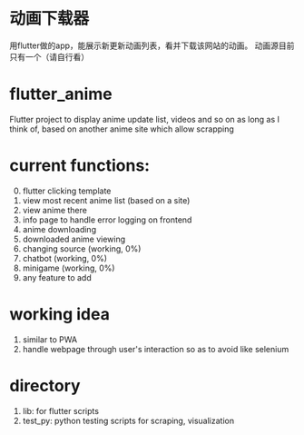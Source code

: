 # 动画下载器
用flutter做的app，能展示新更新动画列表，看并下载该网站的动画。
动画源目前只有一个（请自行看<a href='lib/screens/anime_webview_screen.dart'></a>）

# flutter_anime

Flutter project to display anime update list, videos and so on as long as I think of, based on another anime site which allow scrapping


# current functions:

0. flutter clicking template
1. view most recent anime list (based on a site)
2. view anime there
3. info page to handle error logging on frontend
4. anime downloading
5. downloaded anime viewing
6. changing source (working, 0%)
7. chatbot (working, 0%)
8. minigame (working, 0%)
9. any feature to add


# working idea

1. similar to PWA
2. handle webpage through user's interaction so as to avoid like selenium


# directory

1. lib:  for flutter scripts
2. test_py:  python testing scripts for scraping, visualization
